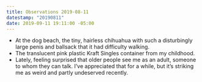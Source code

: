 ```yaml
---
title: Observations 2019-08-11
datestamp: "20190811"
date: 2019-09-11 19:11:00 -05:00
---
```


- At the dog beach, the tiny, hairless chihuahua with such a disturbingly large penis and ballsack that it had difficulty walking.
- The translucent pink plastic Kraft Singles container from my childhood.
- Lately, feeling surprised that older people see me as an adult, someone to whom they can talk. I’ve appreciated that for a while, but it’s striking me as weird and partly undeserved recently.
